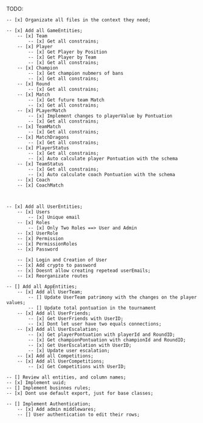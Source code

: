 TODO:

    -- [x] Organizate all files in the context they need;

    -- [x] Add all GameEntities;
        -- [x] Team
            -- [x] Get all constrains;
        -- [x] Player
            -- [x] Get Player by Position
            -- [x] Get Player by Team
            -- [x] Get all constrains;
        -- [x] Champion
            -- [x] Get champion nubmers of bans
            -- [x] Get all constrains;
        -- [x] Round
            -- [x] Get all constrains;
        -- [x] Match
            -- [x] Get future team Match
            -- [x] Get all constrains;
        -- [x] PLayerMatch
            -- [x] Implement changes to playerValue by Pontuation
            -- [x] Get all constrains;
        -- [x] TeamMatch
            -- [x] Get all constrains;
        -- [x] MatchDragons
            -- [x] Get all constrains;
        -- [x] PlayerStatus
            -- [x] Get all constrains;
            -- [x] Auto calculate player Pontuation with the schema
        -- [x] TeamStatus
            -- [x] Get all constrains;
            -- [x] Auto calculate coach Pontuation with the schema
        -- [x] Coach
        -- [x] CoachMatch



    -- [x] Add all UserEntities;
        -- [x] Users
            -- [x] Unique email
        -- [x] Roles
            -- [x] Only Two Roles ==> User and Admin 
        -- [x] UserRole
        -- [x] Permission
        -- [x] PermissionRoles
        -- [x] Password

        -- [x] Login and Creation of User 
        -- [x] Add crypto to password
        -- [x] Doesnt allow creating repetead userEmails;
        -- [x] Reorganizate routes

    -- [] Add all AppEntities;
        -- [x] Add all UserTeam;
            -- [] Update UserTeam patrimony with the changes on the player values;
            -- [] Update total pontuation in the tournament
        -- [x] Add all UserFriends;
            -- [x] Get UserFriends with UserID;
            -- [x] Dont let user have two equals connections;
        -- [x] Add all UserEscalation;
            -- [x] Get playerPontuation with playerId and RoundID;
            -- [x] Get championPontuation with championId and RoundID;
            -- [x] Get UserEscalation with UserID;
            -- [x] Update user escalation;
        -- [x] Add all Competitions;
        -- [x] Add all UserCompetitions;
            -- [x] Get Competitions with UserID;
    
    -- [] Review all entities, and column names;
    -- [x] Implement uuid;
    -- [] Implement businnes rules;
    -- [x] Dont use default export, just for base classes;

    -- [] Implement Authentication;
        -- [x] Add admin middlewares;
        -- [] User authentication to edit their rows;